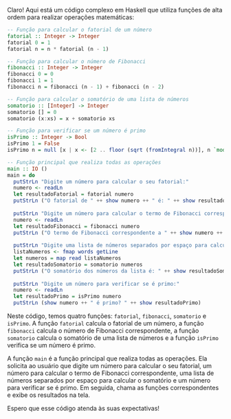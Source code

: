 Claro! Aqui está um código complexo em Haskell que utiliza funções de alta ordem para realizar operações matemáticas:

```haskell
-- Função para calcular o fatorial de um número
fatorial :: Integer -> Integer
fatorial 0 = 1
fatorial n = n * fatorial (n - 1)

-- Função para calcular o número de Fibonacci
fibonacci :: Integer -> Integer
fibonacci 0 = 0
fibonacci 1 = 1
fibonacci n = fibonacci (n - 1) + fibonacci (n - 2)

-- Função para calcular o somatório de uma lista de números
somatorio :: [Integer] -> Integer
somatorio [] = 0
somatorio (x:xs) = x + somatorio xs

-- Função para verificar se um número é primo
isPrimo :: Integer -> Bool
isPrimo 1 = False
isPrimo n = null [x | x <- [2 .. floor (sqrt (fromIntegral n))], n `mod` x == 0]

-- Função principal que realiza todas as operações
main :: IO ()
main = do
  putStrLn "Digite um número para calcular o seu fatorial:"
  numero <- readLn
  let resultadoFatorial = fatorial numero
  putStrLn ("O fatorial de " ++ show numero ++ " é: " ++ show resultadoFatorial)
  
  putStrLn "Digite um número para calcular o termo de Fibonacci correspondente:"
  numero <- readLn
  let resultadoFibonacci = fibonacci numero
  putStrLn ("O termo de Fibonacci correspondente a " ++ show numero ++ " é: " ++ show resultadoFibonacci)
  
  putStrLn "Digite uma lista de números separados por espaço para calcular o somatório:"
  listaNumeros <- fmap words getLine
  let numeros = map read listaNumeros
  let resultadoSomatorio = somatorio numeros
  putStrLn ("O somatório dos números da lista é: " ++ show resultadoSomatorio)
  
  putStrLn "Digite um número para verificar se é primo:"
  numero <- readLn
  let resultadoPrimo = isPrimo numero
  putStrLn (show numero ++ " é primo? " ++ show resultadoPrimo)
```

Neste código, temos quatro funções: `fatorial`, `fibonacci`, `somatorio` e `isPrimo`. A função `fatorial` calcula o fatorial de um número, a função `fibonacci` calcula o número de Fibonacci correspondente, a função `somatorio` calcula o somatório de uma lista de números e a função `isPrimo` verifica se um número é primo.

A função `main` é a função principal que realiza todas as operações. Ela solicita ao usuário que digite um número para calcular o seu fatorial, um número para calcular o termo de Fibonacci correspondente, uma lista de números separados por espaço para calcular o somatório e um número para verificar se é primo. Em seguida, chama as funções correspondentes e exibe os resultados na tela.

Espero que esse código atenda às suas expectativas!